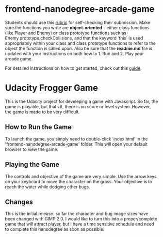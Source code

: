 frontend-nanodegree-arcade-game
===============================

Students should use this [rubric](https://review.udacity.com/#!/projects/2696458597/rubric) for self-checking their submission. Make sure the functions you write are **object-oriented** - either class functions (like Player and Enemy) or class prototype functions such as Enemy.prototype.checkCollisions, and that the keyword 'this' is used appropriately within your class and class prototype functions to refer to the object the function is called upon. Also be sure that the **readme.md** file is updated with your instructions on both how to 1. Run and 2. Play your arcade game.

For detailed instructions on how to get started, check out this [guide](https://docs.google.com/document/d/1v01aScPjSWCCWQLIpFqvg3-vXLH2e8_SZQKC8jNO0Dc/pub?embedded=true).

# Udacity Frogger Game

This is the Udacity project for develeping a game with Javascript. So far, the game is playable, but thats it, there is no score or level system. However, the game is made to be very difficult.

## How to Run the Game

To launch the game, you simply need to double-click 'index.html' in the 'frontend-nanodegree-arcade-game' folder. This will open your default browser to view the game.

## Playing the Game

The controls and objective of the game are very simple. Use the arrow keys on your keyboard to move the character on the grass. Your objective is to reach the water while dodging other bugs.

## Changes

This is the initial release. so far the character and bug image sizes have been changed with GIMP 2.0. I would like to turn this into a proper/complete game that will attract player, but I have a time sensitive schedule and need to complete this nanodegree as soon as possible.
